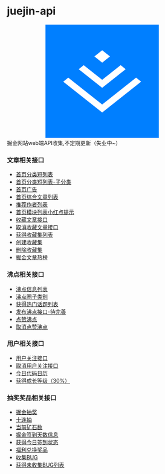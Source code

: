 # juejin-api
<div align=center>
<img src="./icon.png" style="width:300px;margin:auto">
</div>
掘金网站web端API收集,不定期更新（失业中~）


### 文章相关接口
- [首页分类短列表](./首页分类短列表.md)
- [首页分类短列表-子分类](./首页分类短列表-子分类.md)
- [首页广告](./首页广告.md)
- [首页综合文章列表](./首页综合文章列表.md)
- [推荐作者列表](./推荐作者列表.md)
- [首页模块列表小红点提示](./首页模块列表小红点提示.md)
- [收藏文章接口](./收藏文章接口.md)
- [取消收藏文章接口](./取消收藏文章接口.md)
- [获得收藏集列表](./获得收藏集列表.md)
- [创建收藏集](./创建收藏集.md)
- [删除收藏集](./删除收藏集.md)
- [掘金文章热榜](./掘金文章热榜.md)

### 沸点相关接口
- [沸点信息列表](./沸点信息列表.md)
- [沸点圈子类别](./沸点圈子类别.md)
- [获得热门话题列表](./获得热门话题列表.md)
- [发布沸点接口-待完善](./发布沸点接口.md)
- [点赞沸点](./点赞沸点.md)
- [取消点赞沸点](./取消点赞沸点.md)
### 用户相关接口
- [用户关注接口](./用户关注接口.md)
- [取消用户关注接口](./取消用户关注接口.md)
- [今日代码日历](./今日代码日历.md)
- [获得成长等级（30%）](./获得成长等级.md)

### 抽奖奖品相关接口
- [掘金抽奖](./掘金抽奖.md)
- [十连抽](./十连抽.md)
- [当前矿石数](./当前矿石数.md)
- [掘金签到天数信息](./掘金签到天数信息.md)
- [获得今日签到状态](./获得今日签到状态.md)
- [福利兑换奖品](./福利兑换奖品.md)
- [收集BUG](./收集BUG.md)
- [获得未收集BUG列表](./获得未收集BUG列表.md)